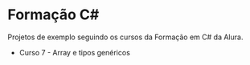 # Formação C#

Projetos de exemplo seguindo os cursos da Formação em C# da Alura.

- Curso 7 - Array e tipos genéricos
